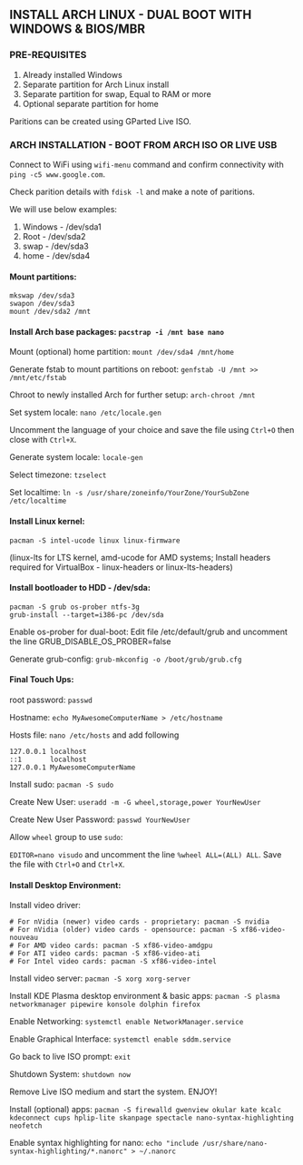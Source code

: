 ## INSTALL ARCH LINUX - DUAL BOOT WITH WINDOWS & BIOS/MBR

### PRE-REQUISITES

1. Already installed Windows
2. Separate partition for Arch Linux install
3. Separate partition for swap, Equal to RAM or more
4. Optional separate partition for home

Paritions can be created using GParted Live ISO.

### ARCH INSTALLATION - BOOT FROM ARCH ISO OR LIVE USB

Connect to WiFi using `wifi-menu` command and confirm connectivity with `ping -c5 www.google.com`.

Check parition details with `fdisk -l` and make a note of paritions.

We will use below examples:
1. Windows - /dev/sda1
2. Root - /dev/sda2
3. swap - /dev/sda3
4. home - /dev/sda4

#### Mount partitions:

```
mkswap /dev/sda3
swapon /dev/sda3
mount /dev/sda2 /mnt
```

#### Install Arch base packages: `pacstrap -i /mnt base nano`

Mount (optional) home partition: `mount /dev/sda4 /mnt/home`

Generate fstab to mount partitions on reboot: `genfstab -U /mnt >> /mnt/etc/fstab`

Chroot to newly installed Arch for further setup: `arch-chroot /mnt`

Set system locale: `nano /etc/locale.gen`

Uncomment the language of your choice and save the file using `Ctrl+O` then close with `Ctrl+X`.

Generate system locale: `locale-gen`

Select timezone: `tzselect`

Set localtime: `ln -s /usr/share/zoneinfo/YourZone/YourSubZone /etc/localtime`

#### Install Linux kernel:
`pacman -S intel-ucode linux linux-firmware`

(linux-lts for LTS kernel, amd-ucode for AMD systems; Install headers required for VirtualBox - linux-headers or linux-lts-headers)

#### Install bootloader to HDD - /dev/sda:
```
pacman -S grub os-prober ntfs-3g
grub-install --target=i386-pc /dev/sda
```

Enable os-prober for dual-boot: Edit file /etc/default/grub and uncomment the line GRUB_DISABLE_OS_PROBER=false

Generate grub-config: `grub-mkconfig -o /boot/grub/grub.cfg`

#### Final Touch Ups:

root password: `passwd`

Hostname: `echo MyAwesomeComputerName > /etc/hostname`

Hosts file: `nano /etc/hosts` and add following
```
127.0.0.1 localhost
::1       localhost
127.0.0.1 MyAwesomeComputerName
```

Install sudo: `pacman -S sudo`

Create New User: `useradd -m -G wheel,storage,power YourNewUser`

Create New User Password: `passwd YourNewUser`

Allow `wheel` group to use `sudo`:

`EDITOR=nano visudo` and uncomment the line `%wheel ALL=(ALL) ALL`. Save the file with `Ctrl+O` and `Ctrl+X`.

#### Install Desktop Environment:

Install video driver:
```
# For nVidia (newer) video cards - proprietary: pacman -S nvidia
# For nVidia (older) video cards - opensource: pacman -S xf86-video-nouveau
# For AMD video cards: pacman -S xf86-video-amdgpu
# For ATI video cards: pacman -S xf86-video-ati
# For Intel video cards: pacman -S xf86-video-intel
```

Install video server: `pacman -S xorg xorg-server`

Install KDE Plasma desktop environment & basic apps: `pacman -S plasma networkmanager pipewire konsole dolphin firefox`

Enable Networking: `systemctl enable NetworkManager.service`

Enable Graphical Interface: `systemctl enable sddm.service`

Go back to live ISO prompt: `exit`

Shutdown System: `shutdown now`

Remove Live ISO medium and start the system. ENJOY!

Install (optional) apps: `pacman -S firewalld gwenview okular kate kcalc kdeconnect cups hplip-lite skanpage spectacle nano-syntax-highlighting neofetch`

Enable syntax highlighting for nano: `echo "include /usr/share/nano-syntax-highlighting/*.nanorc" > ~/.nanorc`
